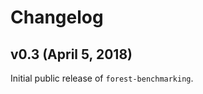 Changelog
=========

v0.3 (April 5, 2018)
--------------------

Initial public release of `forest-benchmarking`.